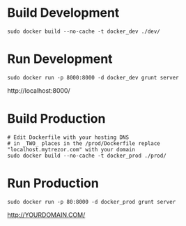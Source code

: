 Build Development
=================

```
sudo docker build --no-cache -t docker_dev ./dev/
```

Run Development
===============

```
sudo docker run -p 8000:8000 -d docker_dev grunt server
```

http://localhost:8000/

Build Production
================

```
# Edit Dockerfile with your hosting DNS
# in _TWO_ places in the /prod/Dockerfile replace "localhost.mytrezor.com" with your domain
sudo docker build --no-cache -t docker_prod ./prod/
```

Run Production
==============

```
sudo docker run -p 80:8000 -d docker_prod grunt server
```

http://YOURDOMAIN.COM/
